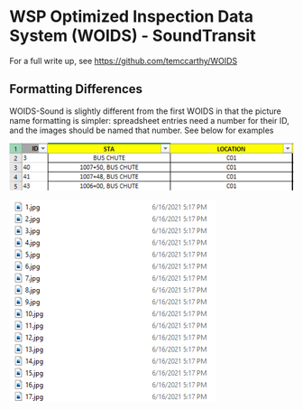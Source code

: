 # WSP Optimized Inspection Data System (WOIDS) - SoundTransit

For a full write up, see https://github.com/temccarthy/WOIDS

## Formatting Differences
WOIDS-Sound is slightly different from the first WOIDS in that the picture name formatting is simpler: spreadsheet 
entries need a number for their ID, and the images should be named that number. See below for examples

![Id format](https://github.com/temccarthy/WOIDS-Sound/blob/dev/docs/id%20pic.png?raw=true)

![Image name format](https://github.com/temccarthy/WOIDS-Sound/blob/dev/docs/images%20pic.png?raw=true)
